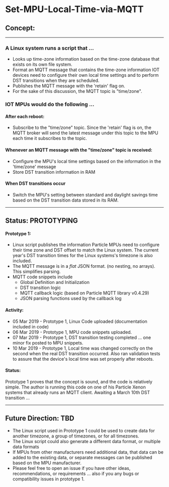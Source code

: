 # Set-MPU-Local-Time-via-MQTT

## Concept:
---
### A Linux system runs a script that ...
* Looks up time-zone information based on the time-zone database that exists on its own file system.
* Format an MQTT message that contains the time-zone information IOT devices need to configure their own local time settings and to perform DST transitions when they are scheduled.
* Publishes the MQTT message with the 'retain' flag on.
* For the sake of this discussion, the MQTT topic is "time/zone".

### IOT MPUs would do the following ...
#### After each reboot:
* Subscribe to the "time/zone" topic. Since the 'retain' flag is on, the MQTT broker will send the latest message under this topic to the MPU each time it subscribes to the topic.

#### Whenever an MQTT message with the "time/zone" topic is received:
* Configure the MPU's local time settings based on the information in the 'time/zone' message
* Store DST transition information in RAM
#### When DST transitions occur
* Switch the MPU's setting between standard and daylight savings time based on the DST transition data stored in its RAM.

---
## Status: PROTOTYPING
#### Prototype 1:
* Linux script publishes the information Particle MPUs need to configure their time zone and DST offset to match the Linux system. The current year's DST transition times for the Linux systems's timezone is also included. 
* The MQTT message is in a *flat* JSON format. (no nesting, no arrays). This simplifies parsing. 
* MQTT code snippets include
     * Global Definition and Initialization
     * DST transition logic
     * MQTT callback logic (based on Particle MQTT library v0.4.29)
     * JSON parsing functions used by the callback log
#### Activity:
* 05 Mar 2019 - Prototype 1, Linux Code uploaded (documentation included in code)
* 06 Mar 2019 - Prototype 1, MPU code snippets uploaded.
* 07 Mar 2019 - Prototype 1, DST transition testing completed ... one minor fix posted to MPU snippets.
* 10 Mar 2019 - Prototype 1, Local time was changed correctly on the second when the real DST transition occurred. Also ran validation tests to assure that the device's local time was set properly after reboots. 
#### Status:
Prototype 1 proves that the concept is sound, and the code is relatively simple. The author is running this code on one of his Particle Xenon systems that already runs an MQTT client. Awaiting a March 10th DST transition ...

---
## Future Direction: TBD
* The Linux script used in Prototype 1 could be used to create data for another timezone, a group of timezones, or for all timezones. 
* The Linux script could also generate a different data format, or multiple data formats
* If MPUs from other manufacturers need additional data, that data can be added to the existing data, or separate messages can be published based on the MPU manufacturer.
* Please feel free to open an issue if you have other ideas, recommendations, or requirements ... also if you any bugs or compatibility issues in prototype 1.








